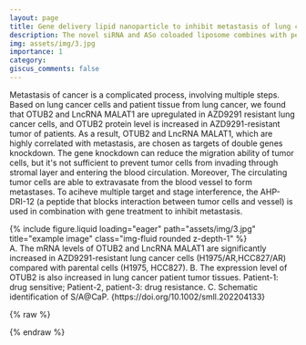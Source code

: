 ```yaml
---
layout: page
title: Gene delivery lipid nanoparticle to inhibit metastasis of lung cancer
description: The novel siRNA and ASo coloaded liposome combines with peptide drug to suppress metastasis by multitarget interference
img: assets/img/3.jpg
importance: 1
category: 
giscus_comments: false
---
```


Metastasis of cancer is a complicated process, involving multiple steps. Based on lung cancer cells and patient tissue from lung cancer, we found that OTUB2 and LncRNA MALAT1 are upregulated in AZD9291 resistant lung cancer cells, and OTUB2 protein level is increased in AZD9291-resistant tumor of patients. As a result, OTUB2 and LncRNA MALAT1, which are highly correlated with metastasis, are chosen as targets of double genes knockdown. The gene knockdown can reduce the migration ability of tumor cells, but it's not sufficient to prevent tumor cells from invading through stromal layer and entering the blood circulation. Moreover, The circulating tumor cells are able to extravasate from the blood vessel to form metastases. To aciheve multiple target and stage interference, the AHP-DRI-12 (a peptide that blocks interaction between tumor cells and vessel) is used in combination with gene treatment to inhibit metastasis.


<div class="row">
    <div class="col-sm mt-3 mt-md-0">
        {% include figure.liquid loading="eager" path="assets/img/3.jpg" title="example image" class="img-fluid rounded z-depth-1" %}
    </div>
</div>
<div class="caption">
    A. The mRNA levels of OTUB2 and LncRNA MALAT1 are significantly increased in AZD9291-resistant lung cancer cells (H1975/AR,HCC827/AR) compared with parental cells (H1975, HCC827). B. The expression level of OTUB2 is also increased in lung cancer patient tumor tissues. Patient-1: drug sensitive; Patient-2, patient-3: drug resistance. C. Schematic identification of S/A@CaP. {https://doi.org/10.1002/smll.202204133}
</div>

{% raw %}

{% endraw %}
